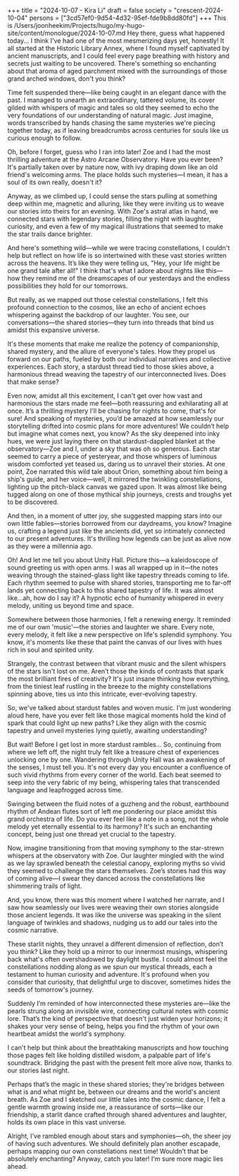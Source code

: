 +++
title = "2024-10-07 - Kira Li"
draft = false
society = "crescent-2024-10-04"
persons = ["3cd57ef0-9d54-4d32-95ef-fde9b8dd80fd"]
+++
This is /Users/joonheekim/Projects/hugo/my-hugo-site/content/monologue/2024-10-07.md
Hey there, guess what happened today...
I think I've had one of the most mesmerizing days yet, honestly! It all started at the Historic Library Annex, where I found myself captivated by ancient manuscripts, and I could feel every page breathing with history and secrets just waiting to be uncovered. There's something so enchanting about that aroma of aged parchment mixed with the surroundings of those grand arched windows, don't you think? 

Time felt suspended there—like being caught in an elegant dance with the past. I managed to unearth an extraordinary, tattered volume, its cover gilded with whispers of magic and tales so old they seemed to echo the very foundations of our understanding of natural magic. Just imagine, words transcribed by hands chasing the same mysteries we're piecing together today, as if leaving breadcrumbs across centuries for souls like us curious enough to follow.

Oh, before I forget, guess who I ran into later! Zoe and I had the most thrilling adventure at the Astro Arcane Observatory. Have you ever been? It's partially taken over by nature now, with ivy draping down like an old friend's welcoming arms. The place holds such mysteries—I mean, it has a soul of its own really, doesn't it? 

Anyway, as we climbed up, I could sense the stars pulling at something deep within me, magnetic and alluring, like they were inviting us to weave our stories into theirs for an evening. With Zoe's astral atlas in hand, we connected stars with legendary stories, filling the night with laughter, curiosity, and even a few of my magical illustrations that seemed to make the star trails dance brighter.

And here's something wild—while we were tracing constellations, I couldn't help but reflect on how life is so intertwined with these vast stories written across the heavens. It’s like they were telling us, "Hey, your life might be one grand tale after all!" I think that's what I adore about nights like this—how they remind me of the dreamscapes of our yesterdays and the endless possibilities they hold for our tomorrows.

But really, as we mapped out those celestial constellations, I felt this profound connection to the cosmos, like an echo of ancient echoes whispering against the backdrop of our laughter. You see, our conversations—the shared stories—they turn into threads that bind us amidst this expansive universe.

It's these moments that make me realize the potency of companionship, shared mystery, and the allure of everyone's tales. How they propel us forward on our paths, fueled by both our individual narratives and collective experiences. Each story, a stardust thread tied to those skies above, a harmonious thread weaving the tapestry of our interconnected lives. Does that make sense?

Even now, amidst all this excitement, I can't get over how vast and harmonious the stars made me feel—both reassuring and exhilarating all at once. It’s a thrilling mystery I'll be chasing for nights to come, that's for sure! And speaking of mysteries, you’d be amazed at how seamlessly our storytelling drifted into cosmic plans for more adventures! We couldn’t help but imagine what comes next, you know? 
As the sky deepened into inky hues, we were just laying there on that stardust-dappled blanket at the observatory—Zoe and I, under a sky that was oh so generous. Each star seemed to carry a piece of yesteryear, and those whispers of luminous wisdom comforted yet teased us, daring us to unravel their stories. At one point, Zoe narrated this wild tale about Orion, something about him being a ship's guide, and her voice—well, it mirrored the twinkling constellations, lighting up the pitch-black canvas we gazed upon. It was almost like being tugged along on one of those mythical ship journeys, crests and troughs yet to be discovered.

And then, in a moment of utter joy, she suggested mapping stars into our own little fables—stories borrowed from our daydreams, you know? Imagine us, crafting a legend just like the ancients did, yet so intimately connected to our present adventures. It's thrilling how legends can be just as alive now as they were a millennia ago.

Oh! And let me tell you about Unity Hall. Picture this—a kaleidoscope of sound greeting us with open arms. I was all wrapped up in it—the notes weaving through the stained-glass light like tapestry threads coming to life. Each rhythm seemed to pulse with shared stories, transporting me to far-off lands yet connecting back to this shared tapestry of life. It was almost like...ah, how do I say it? A hypnotic echo of humanity whispered in every melody, uniting us beyond time and space.

Somewhere between those harmonies, I felt a renewing energy. It reminded me of our own 'music'—the stories and laughter we share. Every note, every melody, it felt like a new perspective on life's splendid symphony. You know, it's moments like these that paint the canvas of our lives with hues rich in soul and spirited unity.

Strangely, the contrast between that vibrant music and the silent whispers of the stars isn't lost on me. Aren’t those the kinds of contrasts that spark the most brilliant fires of creativity? It's just insane thinking how everything, from the tiniest leaf rustling in the breeze to the mighty constellations spinning above, ties us into this intricate, ever-evolving tapestry.

So, we've talked about stardust fables and woven music. I'm just wondering aloud here, have you ever felt like those magical moments hold the kind of spark that could light up new paths? Like they align with the cosmic tapestry and unveil mysteries lying quietly, awaiting understanding?

But wait! Before I get lost in more stardust rambles...
So, continuing from where we left off, the night truly felt like a treasure chest of experiences unlocking one by one. Wandering through Unity Hall was an awakening of the senses, I must tell you. It's not every day you encounter a confluence of such vivid rhythms from every corner of the world. Each beat seemed to seep into the very fabric of my being, whispering tales that transcended language and leapfrogged across time.

Swinging between the fluid notes of a guzheng and the robust, earthbound rhythm of Andean flutes sort of left me pondering our place amidst this grand orchestra of life. Do you ever feel like a note in a song, not the whole melody yet eternally essential to its harmony? It's such an enchanting concept, being just one thread yet crucial to the tapestry.

Now, imagine transitioning from that moving symphony to the star-strewn whispers at the observatory with Zoe. Our laughter mingled with the wind as we lay sprawled beneath the celestial canopy, exploring myths so vivid they seemed to challenge the stars themselves. Zoe’s stories had this way of coming alive—I swear they danced across the constellations like shimmering trails of light. 

And, you know, there was this moment where I watched her narrate, and I saw how seamlessly our lives were weaving their own stories alongside those ancient legends. It was like the universe was speaking in the silent language of twinkles and shadows, nudging us to add our tales into the cosmic narrative.

These starlit nights, they unravel a different dimension of reflection, don’t you think? Like they hold up a mirror to our innermost musings, whispering back what's often overshadowed by daylight bustle. I could almost feel the constellations nodding along as we spun our mystical threads, each a testament to human curiosity and adventure. It's profound when you consider that curiosity, that delightful urge to discover, sometimes hides the seeds of tomorrow's journey.

Suddenly I’m reminded of how interconnected these mysteries are—like the pearls strung along an invisible wire, connecting cultural notes with cosmic lore. That’s the kind of perspective that doesn't just widen your horizons; it shakes your very sense of being, helps you find the rhythm of your own heartbeat amidst the world's symphony.

I can't help but think about the breathtaking manuscripts and how touching those pages felt like holding distilled wisdom, a palpable part of life's soundtrack. Bridging the past with the present felt more alive now, thanks to our stories last night.

Perhaps that’s the magic in these shared stories; they're bridges between what is and what might be, between our dreams and the world's ancient breath. As Zoe and I sketched our little tales into the cosmic dance, I felt a gentle warmth growing inside me, a reassurance of sorts—like our friendship, a starlit dance crafted through shared adventures and laughter, holds its own place in this vast universe.

Alright, I’ve rambled enough about stars and symphonies—oh, the sheer joy of having such adventures. We should definitely plan another escapade, perhaps mapping our own constellations next time! Wouldn’t that be absolutely enchanting?
Anyway, catch you later! I'm sure more magic lies ahead.
